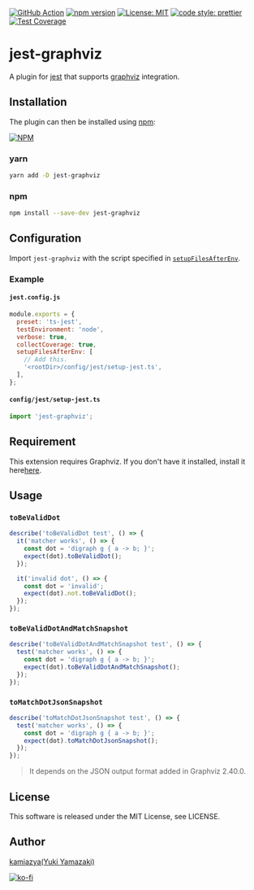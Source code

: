 [![GitHub Action](https://github.com/kamiazya/jest-graphviz/workflows/NodeCI/badge.svg)](https://github.com/kamiazya/jest-graphviz/actions?workflow=NodeCI) [![npm version](https://badge.fury.io/js/jest-graphviz.svg)](https://badge.fury.io/js/jest-graphviz) [![License: MIT](https://img.shields.io/badge/License-MIT-yellow.svg)](https://opensource.org/licenses/MIT) [![code style: prettier](https://img.shields.io/badge/code_style-prettier-ff69b4.svg)](https://github.com/prettier/prettier) [![Test Coverage](https://api.codeclimate.com/v1/badges/b5856ac3f3ced5b64a05/test_coverage)](https://codeclimate.com/github/kamiazya/jest-graphviz/test_coverage)

# jest-graphviz

A plugin for [jest](https://jestjs.io/) that supports [graphviz](https://graphviz.gitlab.io/) integration.

## Installation

The plugin can then be installed using [npm](https://www.npmjs.com/):

[![NPM](https://nodei.co/npm/jest-graphviz.png)](https://nodei.co/npm/jest-graphviz/)

### yarn

```bash
yarn add -D jest-graphviz
```

### npm

```bash
npm install --save-dev jest-graphviz
```

## Configuration

Import `jest-graphviz` with the script specified in [`setupFilesAfterEnv`](https://jestjs.io/docs/en/configuration#setupfilesafterenv-array).

### Example

#### `jest.config.js`

```javascript
module.exports = {
  preset: 'ts-jest',
  testEnvironment: 'node',
  verbose: true,
  collectCoverage: true,
  setupFilesAfterEnv: [
    // Add this.
    '<rootDir>/config/jest/setup-jest.ts',
  ],
};
```

#### `config/jest/setup-jest.ts`

```typescript
import 'jest-graphviz';
```

## Requirement

This extension requires Graphviz.
If you don't have it installed, install it here[here](https://graphviz.gitlab.io/download/).

## Usage

### `toBeValidDot`

```typescript
describe('toBeValidDot test', () => {
  it('matcher works', () => {
    const dot = 'digraph g { a -> b; }';
    expect(dot).toBeValidDot();
  });

  it('invalid dot', () => {
    const dot = 'invalid';
    expect(dot).not.toBeValidDot();
  });
});
```

### `toBeValidDotAndMatchSnapshot`

```typescript
describe('toBeValidDotAndMatchSnapshot test', () => {
  test('matcher works', () => {
    const dot = 'digraph g { a -> b; }';
    expect(dot).toBeValidDotAndMatchSnapshot();
  });
});
```

### `toMatchDotJsonSnapshot`

```typescript
describe('toMatchDotJsonSnapshot test', () => {
  test('matcher works', () => {
    const dot = 'digraph g { a -> b; }';
    expect(dot).toMatchDotJsonSnapshot();
  });
});
```

> It depends on the JSON output format added in Graphviz 2.40.0.

## License

This software is released under the MIT License, see LICENSE.

## Author

[kamiazya(Yuki Yamazaki)](https://github.com/kamiazya)

[![ko-fi](https://www.ko-fi.com/img/githubbutton_sm.svg)](https://ko-fi.com/W7W5VDNO)
